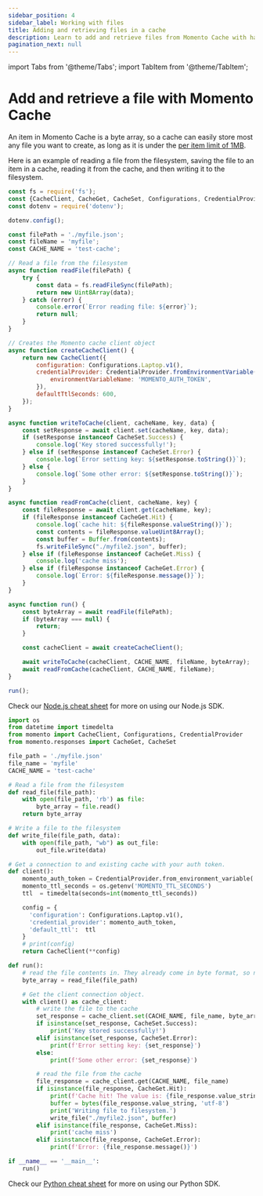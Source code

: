 ```yaml
---
sidebar_position: 4
sidebar_label: Working with files
title: Adding and retrieving files in a cache
description: Learn to add and retrieve files from Momento Cache with hands on code samples.
pagination_next: null
---
```


import Tabs from '@theme/Tabs';
import TabItem from '@theme/TabItem';

# Add and retrieve a file with Momento Cache

An item in Momento Cache is a byte array, so a cache can easily store most any file you want to create, as long as it is
under the [per item limit of 1MB](/manage/limits).

Here is an example of reading a file from the filesystem, saving the file to an item in a cache, reading it from the
cache, and then writing it to the filesystem.
<Tabs>
<TabItem value="nodejs" label="Node.js" default>

```javascript
const fs = require('fs');
const {CacheClient, CacheGet, CacheSet, Configurations, CredentialProvider} = require('@gomomento/sdk');
const dotenv = require('dotenv');

dotenv.config();

const filePath = './myfile.json';
const fileName = 'myfile';
const CACHE_NAME = 'test-cache';

// Read a file from the filesystem
async function readFile(filePath) {
    try {
        const data = fs.readFileSync(filePath);
        return new Uint8Array(data);
    } catch (error) {
        console.error(`Error reading file: ${error}`);
        return null;
    }
}

// Creates the Momento cache client object
async function createCacheClient() {
    return new CacheClient({
        configuration: Configurations.Laptop.v1(),
        credentialProvider: CredentialProvider.fromEnvironmentVariable({
            environmentVariableName: 'MOMENTO_AUTH_TOKEN',
        }),
        defaultTtlSeconds: 600,
    });
}

async function writeToCache(client, cacheName, key, data) {
    const setResponse = await client.set(cacheName, key, data);
    if (setResponse instanceof CacheSet.Success) {
        console.log('Key stored successfully!');
    } else if (setResponse instanceof CacheSet.Error) {
        console.log(`Error setting key: ${setResponse.toString()}`);
    } else {
        console.log(`Some other error: ${setResponse.toString()}`);
    }
}

async function readFromCache(client, cacheName, key) {
    const fileResponse = await client.get(cacheName, key);
    if (fileResponse instanceof CacheGet.Hit) {
        console.log(`cache hit: ${fileResponse.valueString()}`);
        const contents = fileResponse.valueUint8Array();
        const buffer = Buffer.from(contents);
        fs.writeFileSync("./myfile2.json", buffer);
    } else if (fileResponse instanceof CacheGet.Miss) {
        console.log('cache miss');
    } else if (fileResponse instanceof CacheGet.Error) {
        console.log(`Error: ${fileResponse.message()}`);
    }
}

async function run() {
    const byteArray = await readFile(filePath);
    if (byteArray === null) {
        return;
    }

    const cacheClient = await createCacheClient();

    await writeToCache(cacheClient, CACHE_NAME, fileName, byteArray);
    await readFromCache(cacheClient, CACHE_NAME, fileName);
}

run();
```

Check our [Node.js cheat sheet](/develop/sdks/nodejs/cheat-sheet.mdx) for more on using our
Node.js SDK.
</TabItem>
<TabItem value="py" label="Python">

```python
import os
from datetime import timedelta
from momento import CacheClient, Configurations, CredentialProvider
from momento.responses import CacheGet, CacheSet

file_path = './myfile.json'
file_name = 'myfile'
CACHE_NAME = 'test-cache'

# Read a file from the filesystem
def read_file(file_path):
    with open(file_path, 'rb') as file:
        byte_array = file.read()
    return byte_array

# Write a file to the filesystem
def write_file(file_path, data):
    with open(file_path, "wb") as out_file:
        out_file.write(data)

# Get a connection to and existing cache with your auth token.
def client():
    momento_auth_token = CredentialProvider.from_environment_variable('MOMENTO_AUTH_TOKEN')
    momento_ttl_seconds = os.getenv('MOMENTO_TTL_SECONDS')
    ttl  = timedelta(seconds=int(momento_ttl_seconds))

    config = {
      'configuration': Configurations.Laptop.v1(),
      'credential_provider': momento_auth_token,
      'default_ttl':  ttl
    }
    # print(config)
    return CacheClient(**config)

def run():
    # read the file contents in. They already come in byte format, so no casting necessary
    byte_array = read_file(file_path)

    # Get the client connection object.
    with client() as cache_client:
        # write the file to the cache
        set_response = cache_client.set(CACHE_NAME, file_name, byte_array)
        if isinstance(set_response, CacheSet.Success):
            print('Key stored successfully!')
        elif isinstance(set_response, CacheSet.Error):
            print(f'Error setting key: {set_response}')
        else:
            print(f'Some other error: {set_response}')

        # read the file from the cache
        file_response = cache_client.get(CACHE_NAME, file_name)
        if isinstance(file_response, CacheGet.Hit):
            print(f'Cache hit! The value is: {file_response.value_string}')
            buffer = bytes(file_response.value_string, 'utf-8')
            print('Writing file to filesystem.')
            write_file("./myfile2.json", buffer)
        elif isinstance(file_response, CacheGet.Miss):
            print('cache miss')
        elif isinstance(file_response, CacheGet.Error):
            print(f'Error: {file_response.message()}')

if __name__ == '__main__':
    run()

```

Check our [Python cheat sheet](/develop/sdks/python/cheat-sheet.md) for more on using our
Python SDK.

   </TabItem>
</Tabs>
